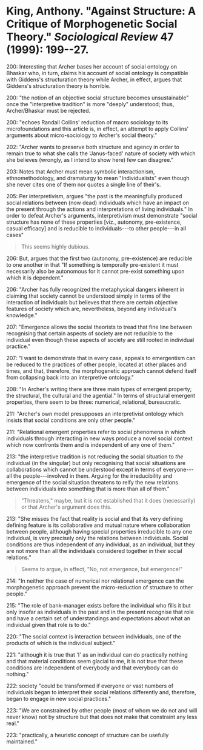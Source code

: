 King, Anthony. "Against Structure: A Critique of Morphogenetic Social Theory." *Sociological Review* 47 (1999): 199--27.
===

200:  Interesting that Archer bases her account of social ontology on Bhaskar who, in turn, claims his account of social ontology is compatible with Giddens's structuration theory while Archer, in effect, argues that Giddens's structuration theory is horrible.

200:  "the notion of an objective social structure becomes unsustainable" once the "interpretive tradition" is more "deeply" understood; thus, Archer/Bhaskar must be rejected.

200:  "echoes Randall Collins' reduction of macro sociology to its microfoundations and this article is, in effect, an attempt to apply Collins' arguments about micro-sociology to Archer's social theory."

202:  "Archer wants to preserve both structure and agency in order to remain true to what she calls the 'Janus-faced' nature of society with which she believes (wrongly, as I intend to show here) few can disagree."

203:  Notes that Archer must mean symbolic interactionism, ethnomethodology, and dramaturgy to mean "Individualists" even though she never cites one of them nor quotes a single line of their's.

205:  Per interpretivism, argues "the past is the meaningfully produced social relations between (now dead) individuals which have an impact on the present through the actions and interpretations of living individuals." In order to defeat Archer's arguments, interpretivism must demonstrate "social structure has none of these properties [viz., autonomy, pre-existence, casual efficacy] and is reducible to individuals---to other people---in all cases"

> This seems highly dubious. 

206:  But, argues that the first two (autonomy, pre-existence) are reducible to one another in that "If something is temporally pre-existent it must necessarily also be autonomous for it cannot pre-exist something upon which it is dependent."

206:  "Archer has fully recognized the metaphysical dangers inherent in claiming that society cannot be understood simply in terms of the interaction of individuals but believes that there are certain objective features of society which are, nevertheless, beyond any individual's knowledge."

207:  "Emergence allows the social theorists to tread that fine line between recognising that certain aspects of society are not reducible to the individual even though these aspects of society are still rooted in individual practice."

207:  "I want to demonstrate that in every case, appeals to emergentism can be reduced to the practices of other people, located at other places and times, and that, therefore, the morphogenetic approach cannot defend itself from collapsing back into an interpretive ontology."

208:  "In Archer's writing there are three main types of emergent property; the structural, the cultural and the agential." In terms of structural emergent properties, there seem to be three: numerical, relational, bureaucratic.

211:  "Archer's own model presupposes an interpretivist ontology which insists that social conditions are only other people."

211:  "Relational emergent properties refer to social phenomena in which individuals through interacting in new ways produce a novel social context which now confronts them and is independent of any one of them."

213:  "the interpretive tradition is not reducing the social situation to *the* individual (in the singular) but only recognising that social situations are collaborations which cannot be understood except in terms of everyone---all the people---involved in them. Arguing for the irreducibility and emergence of the social situation threatens to reify the new relations between individuals into something that is more than all of them."

> "Threatens," maybe, but it is not established that it does (necessarily) or that Archer's argument does this.

213:  "She misses the fact that reality is social and that its very defining defining feature is its collaborative and mutual nature where collaboration between people, although having special properties irreducible to any one individual, is very precisely only the relations between individuals. Social conditions are thus independent of any individual, as an individual, but they are not more than all the individuals considered together in their social relations."

> Seems to argue, in effect, "No, not emergence, but emergence!"

214:  "In neither the case of numerical nor relational emergence can the morphogenetic approach prevent the micro-reduction of structure to other people."

215:  "The role of bank-manager exists before the individual who fills it but only insofar as individuals in the past and in the present recognise that role and have a certain set of understandings and expectations about what an individual given that role is to do."

220:  "The social context is interaction between individuals, one of the products of which is the individual subject."

221:  "although it is true that 'I' as an individual can do practically nothing and that material conditions seem glacial to me, it is not true that these conditions are independent of everybody and that everybody can do nothing."

222:  society "could be transformed if everyone or vast numbers of individuals began to interpret their social relations differently and, therefore, began to engage in new social practices."

223:  "We are constrained by other people (most of whom we do not and will never know) not by structure but that does not make that constraint any less real."

223:  "practically, a heuristic concept of structure can be usefully maintained."